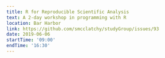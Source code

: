 ```yaml
---
title: R for Reproducible Scientific Analysis
text: A 2-day workshop in programming with R
location: Bar Harbor
link: https://github.com/smcclatchy/studyGroup/issues/93
date: 2019-06-06
startTime: '09:00'
endTime: '16:30'
---
```


